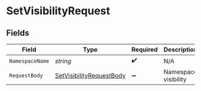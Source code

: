 # SetVisibilityRequest


## Fields

| Field                                                                           | Type                                                                            | Required                                                                        | Description                                                                     |
| ------------------------------------------------------------------------------- | ------------------------------------------------------------------------------- | ------------------------------------------------------------------------------- | ------------------------------------------------------------------------------- |
| `NamespaceName`                                                                 | *string*                                                                        | :heavy_check_mark:                                                              | N/A                                                                             |
| `RequestBody`                                                                   | [SetVisibilityRequestBody](../../Models/Operations/SetVisibilityRequestBody.md) | :heavy_minus_sign:                                                              | Namespace visibility                                                            |